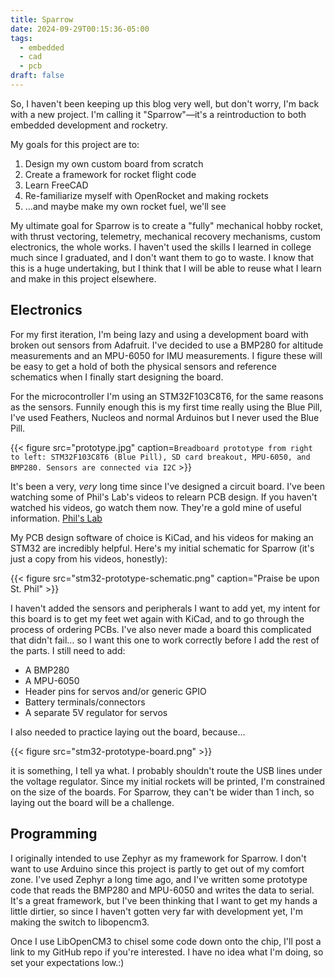 ```yaml
---
title: Sparrow
date: 2024-09-29T00:15:36-05:00
tags:
  - embedded
  - cad
  - pcb
draft: false
---
```


So, I haven't been keeping up this blog very well, but don't worry, I'm back
with a new project. I'm calling it "Sparrow"—it's a reintroduction to both
embedded development and rocketry.

My goals for this project are to:

1. Design my own custom board from scratch
2. Create a framework for rocket flight code
3. Learn FreeCAD
4. Re-familiarize myself with OpenRocket and making rockets
5. …and maybe make my own rocket fuel, we'll see

My ultimate goal for Sparrow is to create a "fully" mechanical hobby rocket,
with thrust vectoring, telemetry, mechanical recovery mechanisms, custom
electronics, the whole works. I haven't used the skills I learned in college
much since I graduated, and I don't want them to go to waste. I know that this
is a huge undertaking, but I think that I will be able to reuse what I learn and
make in this project elsewhere.

## Electronics

For my first iteration, I'm being lazy and using a development board with broken
out sensors from Adafruit. I've decided to use a BMP280 for altitude
measurements and an MPU-6050 for IMU measurements. I figure these will be easy
to get a hold of both the physical sensors and reference schematics when I
finally start designing the board.

For the microcontroller I'm using an STM32F103C8T6, for the same reasons as the
sensors. Funnily enough this is my first time really using the Blue Pill, I've
used Feathers, Nucleos and normal Arduinos but I never used the Blue Pill.

{{< figure src="prototype.jpg" caption=`Breadboard prototype from right to left: STM32F103C8T6 (Blue
Pill), SD card breakout, MPU-6050, and BMP280. Sensors are connected via I2C` >}}

It's been a very, _very_ long time since I've designed a circuit board. I've
been watching some of Phil's Lab's videos to relearn PCB design. If you haven't
watched his videos, go watch them now. They're a gold mine of useful
information. [Phil's Lab](https://www.youtube.com/c/phils94)

My PCB design software of choice is KiCad, and his videos for making an STM32
are incredibly helpful. Here's my initial schematic for Sparrow (it's just a
copy from his videos, honestly):

{{< figure src="stm32-prototype-schematic.png" caption="Praise be upon St. Phil" >}}

I haven't added the sensors and peripherals I want to add yet, my intent for
this board is to get my feet wet again with KiCad, and to go through the process
of ordering PCBs. I've also never made a board this complicated that didn't
fail… so I want this one to work correctly before I add the rest of the parts. I
still need to add:

- A BMP280
- A MPU-6050
- Header pins for servos and/or generic GPIO
- Battery terminals/connectors
- A separate 5V regulator for servos

I also needed to practice laying out the board, because…

{{< figure src="stm32-prototype-board.png" >}}

it is something, I tell ya what. I probably shouldn't route the USB lines under
the voltage regulator. Since my initial rockets will be printed, I'm constrained
on the size of the boards. For Sparrow, they can't be wider than 1 inch, so
laying out the board will be a challenge.

## Programming

I originally intended to use Zephyr as my framework for Sparrow. I don't want to
use Arduino since this project is partly to get out of my comfort zone. I've
used Zephyr a long time ago, and I've written some prototype code that reads the
BMP280 and MPU-6050 and writes the data to serial. It's a great framework, but
I've been thinking that I want to get my hands a little dirtier, so since I
haven't gotten very far with development yet, I'm making the switch to
libopencm3.

Once I use LibOpenCM3 to chisel some code down onto the chip, I'll post a link
to my GitHub repo if you're interested. I have no idea what I'm doing, so set
your expectations low.:)

